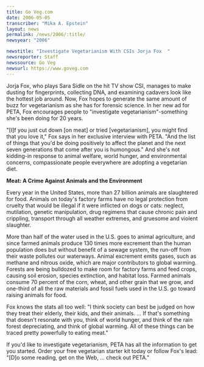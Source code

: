 ```yaml
---
title: Go Veg.com
date: 2006-05-05
transcriber: "Mika A. Epstein"
layout: news
permalink: /news/2006/:title/
newsyear: "2006"

newstitle: "Investigate Vegetarianism With CSIs Jorja Fox  "
newsreporter: Staff
newssource: Go Veg
newsurl: https://www.goveg.com
---
```


Jorja Fox, who plays Sara Sidle on the hit TV show CSI, manages to make dusting for fingerprints, collecting DNA, and examining cadavers look like the hottest job around. Now, Fox hopes to generate the same amount of buzz for vegetarianism as she has for forensic science. In her new ad for PETA, Fox encourages people to "investigate vegetarianism"-something she's been doing for 20 years.

"[I]f you just cut down [on meat] or tried [vegetarianism], you might find that you love it," Fox says in her exclusive interview with PETA. "And the list of things that you'd be doing positively to affect the planet and the next seven generations that come after you is humongous." And she's not kidding-in response to animal welfare, world hunger, and environmental concerns, compassionate people everywhere are adopting a vegetarian diet.

**Meat: A Crime Against Animals and the Environment**

Every year in the United States, more than 27 billion animals are slaughtered for food. Animals on today's factory farms have no legal protection from cruelty that would be illegal if it were inflicted on dogs or cats: neglect, mutilation, genetic manipulation, drug regimens that cause chronic pain and crippling, transport through all weather extremes, and gruesome and violent slaughter.

More than half of the water used in the U.S. goes to animal agriculture, and since farmed animals produce 130 times more excrement than the human population does but without benefit of a sewage system, the run-off from their waste pollutes our waterways. Animal excrement emits gases, such as methane and nitrous oxide, which are major contributors to global warming. Forests are being bulldozed to make room for factory farms and feed crops, causing soil erosion, species extinction, and habitat loss. Farmed animals consume 70 percent of the corn, wheat, and other grain that we grow, and one-third of all the raw materials and fossil fuels used in the U.S. go toward raising animals for food.

Fox knows the stats all too well: "I think society can best be judged on how they treat their elderly, their kids, and their animals. ... If that's something that doesn't resonate with you, think of world hunger, and think of the rain forest depreciating, and think of global warming. All of these things can be traced pretty powerfully to eating meat."

If you'd like to investigate vegetarianism, PETA has all the information to get you started. Order your free vegetarian starter kit today or follow Fox's lead: "[D]o some reading, get on the Web, ... check out PETA."
